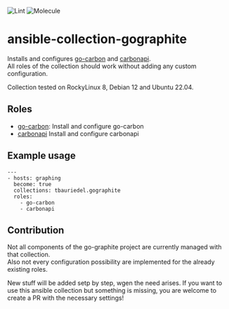 ![Lint](https://github.com/tbauriedel/ansible-collection-gographite/actions/workflows/linting.yml/badge.svg)
![Molecule](https://github.com/tbauriedel/ansible-collection-gographite/actions/workflows/molecule.yml/badge.svg)

# ansible-collection-gographite

Installs and configures [go-carbon](https://github.com/go-graphite/go-carbon) and [carbonapi](https://github.com/go-graphite/carbonapi).  
All roles of the collection should work without adding any custom configuration.  

Collection tested on RockyLinux 8, Debian 12 and Ubuntu 22.04.  

## Roles

* [go-carbon](roles/go-carbon/README.md): Install and configure go-carbon
* [carbonapi](roles/carbonapi/README.md) Install and configure carbonapi

  
## Example usage
```
---
- hosts: graphing
  become: true
  collections: tbauriedel.gographite
  roles:
    - go-carbon
    - carbonapi
```

## Contribution
Not all components of the go-graphite project are currently managed with that collection.  
Also not every configuration possibility are implemented for the already existing roles.

New stuff will be added setp by step, wgen the need arises.
If you want to use this ansible collection but something is missing, you are welcome to create a PR with the necessary settings!
